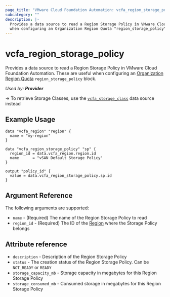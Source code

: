 ```yaml
---
page_title: "VMware Cloud Foundation Automation: vcfa_region_storage_policy"
subcategory: ""
description: |-
  Provides a data source to read a Region Storage Policy in VMware Cloud Foundation Automation. These are useful
  when configuring an Organization Region Quota "region_storage_policy" block.
---
```


# vcfa_region_storage_policy

Provides a data source to read a Region Storage Policy in VMware Cloud Foundation Automation. These are useful
when configuring an [Organization Region Quota](/providers/vmware/vcfa/latest/docs/resources/org_region_quota) `region_storage_policy` block.

_Used by: **Provider**_

-> To retrieve Storage Classes, use the [`vcfa_storage_class`](/providers/vmware/vcfa/latest/docs/data-sources/storage_class)
data source instead

## Example Usage

```hcl
data "vcfa_region" "region" {
  name = "my-region"
}

data "vcfa_region_storage_policy" "sp" {
  region_id = data.vcfa_region.region.id
  name      = "vSAN Default Storage Policy"
}

output "policy_id" {
  value = data.vcfa_region_storage_policy.sp.id
}
```

## Argument Reference

The following arguments are supported:

- `name` - (Required) The name of the Region Storage Policy to read
- `region_id` - (Required) The ID of the [Region](/providers/vmware/vcfa/latest/docs/data-sources/region) where the Storage Policy belongs

## Attribute reference

- `description` - Description of the Region Storage Policy
- `status` - The creation status of the Region Storage Policy. Can be `NOT_READY` or `READY`
- `storage_capacity_mb` - Storage capacity in megabytes for this Region Storage Policy
- `storage_consumed_mb` - Consumed storage in megabytes for this Region Storage Policy

